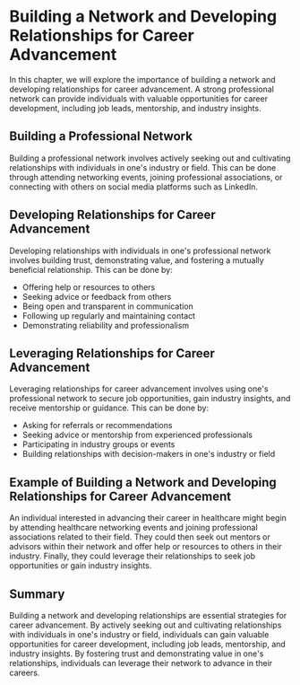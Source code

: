 Building a Network and Developing Relationships for Career Advancement
====================================================================================================================

In this chapter, we will explore the importance of building a network and developing relationships for career advancement. A strong professional network can provide individuals with valuable opportunities for career development, including job leads, mentorship, and industry insights.

Building a Professional Network
-------------------------------

Building a professional network involves actively seeking out and cultivating relationships with individuals in one's industry or field. This can be done through attending networking events, joining professional associations, or connecting with others on social media platforms such as LinkedIn.

Developing Relationships for Career Advancement
-----------------------------------------------

Developing relationships with individuals in one's professional network involves building trust, demonstrating value, and fostering a mutually beneficial relationship. This can be done by:

* Offering help or resources to others
* Seeking advice or feedback from others
* Being open and transparent in communication
* Following up regularly and maintaining contact
* Demonstrating reliability and professionalism

Leveraging Relationships for Career Advancement
-----------------------------------------------

Leveraging relationships for career advancement involves using one's professional network to secure job opportunities, gain industry insights, and receive mentorship or guidance. This can be done by:

* Asking for referrals or recommendations
* Seeking advice or mentorship from experienced professionals
* Participating in industry groups or events
* Building relationships with decision-makers in one's industry or field

Example of Building a Network and Developing Relationships for Career Advancement
---------------------------------------------------------------------------------

An individual interested in advancing their career in healthcare might begin by attending healthcare networking events and joining professional associations related to their field. They could then seek out mentors or advisors within their network and offer help or resources to others in their industry. Finally, they could leverage their relationships to seek job opportunities or gain industry insights.

Summary
-------

Building a network and developing relationships are essential strategies for career advancement. By actively seeking out and cultivating relationships with individuals in one's industry or field, individuals can gain valuable opportunities for career development, including job leads, mentorship, and industry insights. By fostering trust and demonstrating value in one's relationships, individuals can leverage their network to advance in their careers.


